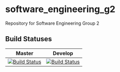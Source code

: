 # software_engineering_g2
Repository for Software Engineering Group 2 

## Build Statuses

| Master | Develop |
| ------ | ------- |
| [![Build Status](https://travis-ci.com/markscamilleri/software_engineering_g2.svg?branch=master)](https://travis-ci.com/markscamilleri/software_engineering_g2) | [![Build Status](https://travis-ci.com/markscamilleri/software_engineering_g2.svg?branch=develop)](https://travis-ci.com/markscamilleri/software_engineering_g2) |
